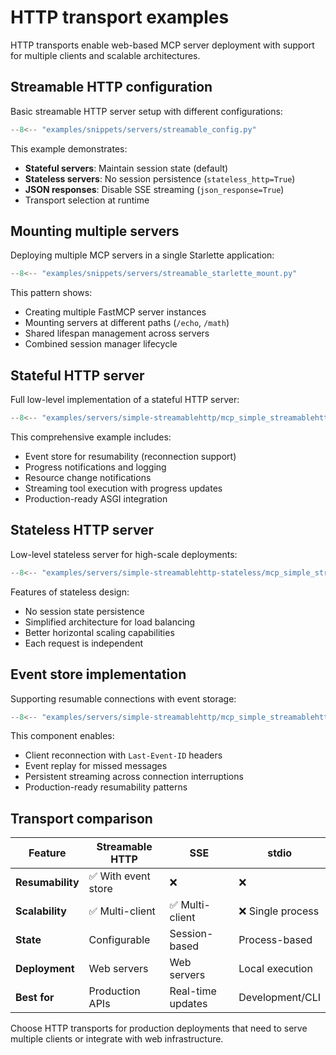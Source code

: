 # HTTP transport examples

HTTP transports enable web-based MCP server deployment with support for multiple clients and scalable architectures.

## Streamable HTTP configuration

Basic streamable HTTP server setup with different configurations:

```python
--8<-- "examples/snippets/servers/streamable_config.py"
```

This example demonstrates:

- **Stateful servers**: Maintain session state (default)
- **Stateless servers**: No session persistence (`stateless_http=True`)
- **JSON responses**: Disable SSE streaming (`json_response=True`)
- Transport selection at runtime

## Mounting multiple servers

Deploying multiple MCP servers in a single Starlette application:

```python
--8<-- "examples/snippets/servers/streamable_starlette_mount.py"
```

This pattern shows:

- Creating multiple FastMCP server instances
- Mounting servers at different paths (`/echo`, `/math`)
- Shared lifespan management across servers
- Combined session manager lifecycle

## Stateful HTTP server

Full low-level implementation of a stateful HTTP server:

```python
--8<-- "examples/servers/simple-streamablehttp/mcp_simple_streamablehttp/server.py"
```

This comprehensive example includes:

- Event store for resumability (reconnection support)
- Progress notifications and logging
- Resource change notifications
- Streaming tool execution with progress updates
- Production-ready ASGI integration

## Stateless HTTP server

Low-level stateless server for high-scale deployments:

```python
--8<-- "examples/servers/simple-streamablehttp-stateless/mcp_simple_streamablehttp_stateless/server.py"
```

Features of stateless design:

- No session state persistence
- Simplified architecture for load balancing
- Better horizontal scaling capabilities
- Each request is independent

## Event store implementation

Supporting resumable connections with event storage:

```python
--8<-- "examples/servers/simple-streamablehttp/mcp_simple_streamablehttp/event_store.py"
```

This component enables:

- Client reconnection with `Last-Event-ID` headers
- Event replay for missed messages
- Persistent streaming across connection interruptions
- Production-ready resumability patterns

## Transport comparison

| Feature | Streamable HTTP | SSE | stdio |
|---------|----------------|-----|-------|
| **Resumability** | ✅ With event store | ❌ | ❌ |
| **Scalability** | ✅ Multi-client | ✅ Multi-client | ❌ Single process |
| **State** | Configurable | Session-based | Process-based |
| **Deployment** | Web servers | Web servers | Local execution |
| **Best for** | Production APIs | Real-time updates | Development/CLI |

Choose HTTP transports for production deployments that need to serve multiple clients or integrate with web infrastructure.